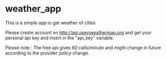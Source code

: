 # weather_app
This is a simple app to get weather of cities


Please create account on http://api.openweathermap.org and get your personal api key and insert in the "api_key" variable.

Please note : The free api gives 60 calls/minute and might change in future according to the provider policy change.
